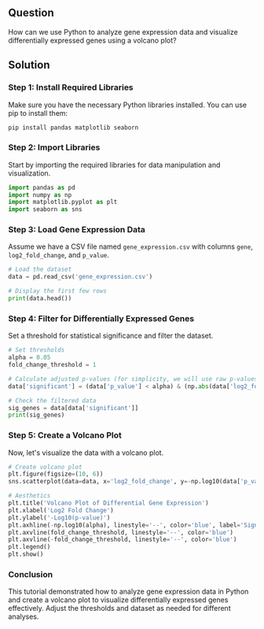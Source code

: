 ## Question
How can we use Python to analyze gene expression data and visualize differentially expressed genes using a volcano plot?

## Solution

### Step 1: Install Required Libraries
Make sure you have the necessary Python libraries installed. You can use pip to install them:

```bash
pip install pandas matplotlib seaborn
```

### Step 2: Import Libraries
Start by importing the required libraries for data manipulation and visualization.

```python
import pandas as pd
import numpy as np
import matplotlib.pyplot as plt
import seaborn as sns
```

### Step 3: Load Gene Expression Data
Assume we have a CSV file named `gene_expression.csv` with columns `gene`, `log2_fold_change`, and `p_value`.

```python
# Load the dataset
data = pd.read_csv('gene_expression.csv')

# Display the first few rows
print(data.head())
```

### Step 4: Filter for Differentially Expressed Genes
Set a threshold for statistical significance and filter the dataset.

```python
# Set thresholds
alpha = 0.05
fold_change_threshold = 1

# Calculate adjusted p-values (for simplicity, we will use raw p-values here)
data['significant'] = (data['p_value'] < alpha) & (np.abs(data['log2_fold_change']) > fold_change_threshold)

# Check the filtered data
sig_genes = data[data['significant']]
print(sig_genes)
```

### Step 5: Create a Volcano Plot
Now, let's visualize the data with a volcano plot.

```python
# Create volcano plot
plt.figure(figsize=(10, 6))
sns.scatterplot(data=data, x='log2_fold_change', y=-np.log10(data['p_value']), hue='significant', palette={True: 'red', False: 'grey'}, alpha=0.7)

# Aesthetics
plt.title('Volcano Plot of Differential Gene Expression')
plt.xlabel('Log2 Fold Change')
plt.ylabel('-Log10(p-value)')
plt.axhline(-np.log10(alpha), linestyle='--', color='blue', label='Significance Threshold (p < 0.05)')
plt.axvline(fold_change_threshold, linestyle='--', color='blue')
plt.axvline(-fold_change_threshold, linestyle='--', color='blue')
plt.legend()
plt.show()
```

### Conclusion
This tutorial demonstrated how to analyze gene expression data in Python and create a volcano plot to visualize differentially expressed genes effectively. Adjust the thresholds and dataset as needed for different analyses.